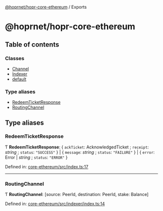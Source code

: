 [@hoprnet/hopr-core-ethereum](README.md) / Exports

# @hoprnet/hopr-core-ethereum

## Table of contents

### Classes

- [Channel](classes/channel.md)
- [Indexer](classes/indexer.md)
- [default](classes/default.md)

### Type aliases

- [RedeemTicketResponse](modules.md#redeemticketresponse)
- [RoutingChannel](modules.md#routingchannel)

## Type aliases

### RedeemTicketResponse

Ƭ **RedeemTicketResponse**: { `ackTicket`: AcknowledgedTicket ; `receipt`: _string_ ; `status`: `"SUCCESS"` } \| { `message`: _string_ ; `status`: `"FAILURE"` } \| { `error`: Error \| _string_ ; `status`: `"ERROR"` }

Defined in: [core-ethereum/src/index.ts:17](https://github.com/hoprnet/hoprnet/blob/master/packages/core-ethereum/src/index.ts#L17)

---

### RoutingChannel

Ƭ **RoutingChannel**: [source: PeerId, destination: PeerId, stake: Balance]

Defined in: [core-ethereum/src/indexer/index.ts:14](https://github.com/hoprnet/hoprnet/blob/master/packages/core-ethereum/src/indexer/index.ts#L14)
